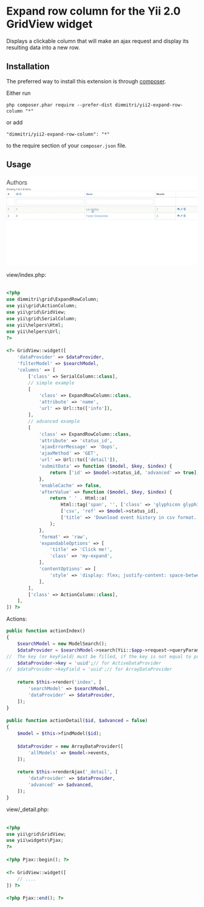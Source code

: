# Expand row column for the Yii 2.0 GridView widget
Displays a clickable column that will make an ajax request and display its resulting data into a new row.

## Installation

The preferred way to install this extension is through [composer](https://getcomposer.org/download/).

Either run
```
php composer.phar require --prefer-dist dimmitri/yii2-expand-row-column "*"
```
or add
```
"dimmitri/yii2-expand-row-column": "*"
```
to the require section of your ```composer.json``` file.

## Usage

![Example](./resources/expand-row-column.gif?raw=true)

view/index.php:
```php

<?php
use dimmitri\grid\ExpandRowColumn;
use yii\grid\ActionColumn;
use yii\grid\GridView;
use yii\grid\SerialColumn;
use yii\helpers\Html;
use yii\helpers\Url;
?>

<?= GridView::widget([
    'dataProvider' => $dataProvider,
    'filterModel' => $searchModel,
    'columns' => [
        ['class' => SerialColumn::class],
        // simple example
        [
            'class' => ExpandRowColumn::class,
            'attribute' => 'name',
            'url' => Url::to(['info']),
        ],
        // advanced example
        [
            'class' => ExpandRowColumn::class,
            'attribute' => 'status_id',
            'ajaxErrorMessage' => 'Oops',
            'ajaxMethod' => 'GET',
            'url' => Url::to(['detail']),
            'submitData' => function ($model, $key, $index) {
                return ['id' => $model->status_id, 'advanced' => true];
            },
            'enableCache' => false,
            'afterValue' => function ($model, $key, $index) {
                return ' ' . Html::a(
                    Html::tag('span', '', ['class' => 'glyphicon glyphicon-download', 'aria-hidden' => 'true']),
                    ['csv', 'ref' => $model->status_id],
                    ['title' => 'Download event history in csv format.']
                );
            },
            'format' => 'raw',
            'expandableOptions' => [
                'title' => 'Click me!',
                'class' => 'my-expand',
            ],
            'contentOptions' => [
                'style' => 'display: flex; justify-content: space-between;',
            ],
        ],
        ['class' => ActionColumn::class],
    ],
]) ?>
```

Actions:
```php
public function actionIndex()
{
    $searchModel = new ModelSearch();
    $dataProvider = $searchModel->search(Yii::$app->request->queryParams);
//  The key (or keyField) must be filled, if the key is not equal to primary key.        
    $dataProvider->key = 'uuid';// for ActiveDataProvider 
//  $dataProvider->keyField = 'uuid';// for ArrayDataProvider 

    return $this->render('index', [
        'searchModel' => $searchModel,
        'dataProvider' => $dataProvider,
    ]);
}
    
public function actionDetail($id, $advanced = false)
{
    $model = $this->findModel($id);

    $dataProvider = new ArrayDataProvider([
        'allModels' => $model->events,
    ]);

    return $this->renderAjax('_detail', [
        'dataProvider' => $dataProvider,
        'advanced' => $advanced,
    ]);
}
```

view/_detail.php:
```php

<?php
use yii\grid\GridView;
use yii\widgets\Pjax;
?>

<?php Pjax::begin(); ?>

<?= GridView::widget([
    // ....
]) ?>

<?php Pjax::end(); ?>
```
